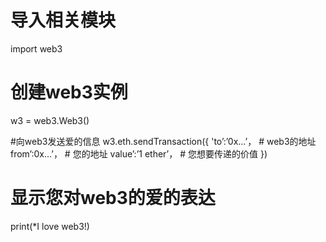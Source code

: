 # 导入相关模块
import web3

# 创建web3实例
w3 = web3.Web3()

#向web3发送爱的信息
w3.eth.sendTransaction({
    'to’:’0x...’， # web3的地址
    from’:0x...’，  # 您的地址
    value’:’1 ether’， # 您想要传递的价值
})

# 显示您对web3的爱的表达
print(*I love web3!)
